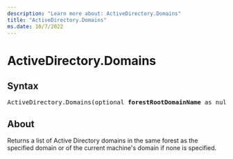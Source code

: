 ```yaml
---
description: "Learn more about: ActiveDirectory.Domains"
title: "ActiveDirectory.Domains"
ms.date: 10/7/2022
---
```

# ActiveDirectory.Domains

## Syntax

<pre>
ActiveDirectory.Domains(optional <b>forestRootDomainName</b> as nullable text) as table
</pre>

## About

Returns a list of Active Directory domains in the same forest as the specified domain or of the current machine's domain if none is specified.
